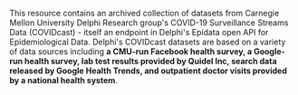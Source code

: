 This resource contains an archived collection of datasets from Carnegie Mellon University Delphi Research group's COVID-19 Surveillance Streams Data (COVIDcast) - itself an endpoint in Delphi's Epidata open API for Epidemiological Data. Delphi's COVIDcast datasets are based on a variety of data sources including **a CMU-run Facebook health survey, a Google-run health survey, lab test results provided by Quidel Inc, search data released by Google Health Trends, and outpatient doctor visits provided by a national health system**.